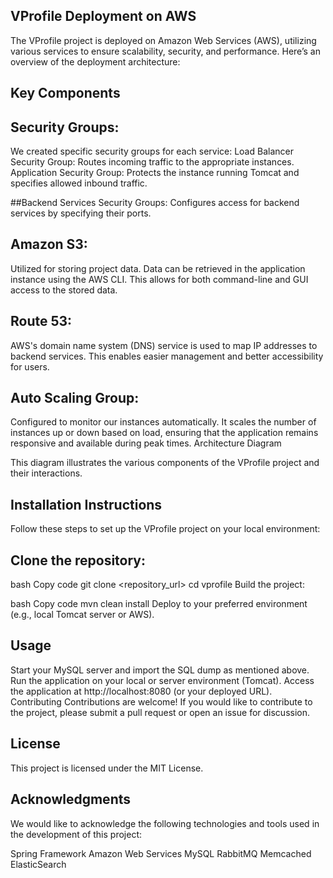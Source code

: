 ## VProfile Deployment on AWS
The VProfile project is deployed on Amazon Web Services (AWS), utilizing various services to ensure scalability, security, and performance. Here’s an overview of the deployment architecture:

## Key Components

## Security Groups:

We created specific security groups for each service:
Load Balancer Security Group: Routes incoming traffic to the appropriate instances.
Application Security Group: Protects the instance running Tomcat and specifies allowed inbound traffic.

##Backend Services Security Groups: Configures access for backend services by specifying their ports.

## Amazon S3:

Utilized for storing project data. Data can be retrieved in the application instance using the AWS CLI. This allows for both command-line and GUI access to the stored data.

## Route 53:

AWS's domain name system (DNS) service is used to map IP addresses to backend services. This enables easier management and better accessibility for users.

## Auto Scaling Group:

Configured to monitor our instances automatically. It scales the number of instances up or down based on load, ensuring that the application remains responsive and available during peak times.
Architecture Diagram

This diagram illustrates the various components of the VProfile project and their interactions.

## Installation Instructions
Follow these steps to set up the VProfile project on your local environment:

## Clone the repository:

bash
Copy code
git clone <repository_url>
cd vprofile
Build the project:

bash
Copy code
mvn clean install
Deploy to your preferred environment (e.g., local Tomcat server or AWS).

## Usage
Start your MySQL server and import the SQL dump as mentioned above.
Run the application on your local or server environment (Tomcat).
Access the application at http://localhost:8080 (or your deployed URL).
Contributing
Contributions are welcome! If you would like to contribute to the project, please submit a pull request or open an issue for discussion.

## License
This project is licensed under the MIT License.

## Acknowledgments
We would like to acknowledge the following technologies and tools used in the development of this project:

Spring Framework
Amazon Web Services
MySQL
RabbitMQ
Memcached
ElasticSearch


